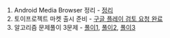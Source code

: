 1. Android Media Browser 정리 - [정리](https://github.com/beomjo/android-study/blob/main/summary/android_audio/media_brwoser.md)
2. 토이프로젝트 마켓 출시 준비 - [구글 플레이 검토 요청 완료](https://user-images.githubusercontent.com/39984656/114313523-cffb7c80-9b31-11eb-9c83-11c8cd8eaa73.png)
3. 알고리즘 문제풀이 3문제 - [풀이1](https://github.com/beomjo/algorithm-study/commit/cefd1d4f397e30a51dc039c4da4dd6a162db1719), [풀이2](https://github.com/beomjo/algorithm-study/commit/4f5b0e0292359488c6f860063dc8043e23ea4721), [풀이3](https://github.com/beomjo/algorithm-study/commit/fae10e58ac2456c3285164129dbd59a49b4e3dbd)